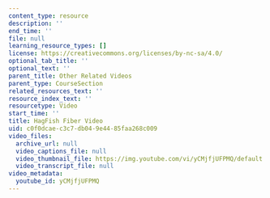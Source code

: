 ```yaml
---
content_type: resource
description: ''
end_time: ''
file: null
learning_resource_types: []
license: https://creativecommons.org/licenses/by-nc-sa/4.0/
optional_tab_title: ''
optional_text: ''
parent_title: Other Related Videos
parent_type: CourseSection
related_resources_text: ''
resource_index_text: ''
resourcetype: Video
start_time: ''
title: HagFish Fiber Video
uid: c0f0dcae-c3c7-db04-9e44-85faa268c009
video_files:
  archive_url: null
  video_captions_file: null
  video_thumbnail_file: https://img.youtube.com/vi/yCMjfjUFPMQ/default.jpg
  video_transcript_file: null
video_metadata:
  youtube_id: yCMjfjUFPMQ
---
```

